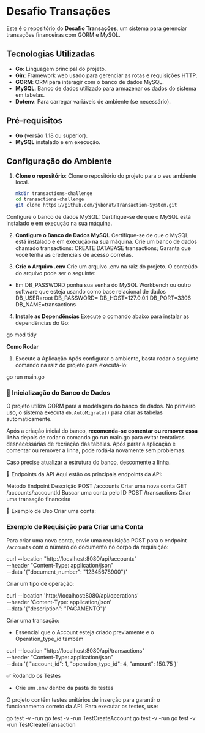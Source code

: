 # Desafio Transações

Este é o repositório do **Desafio Transações**, um sistema para gerenciar transações financeiras com GORM e MySQL.

## Tecnologias Utilizadas

- **Go**: Linguagem principal do projeto.
- **Gin**: Framework web usado para gerenciar as rotas e requisições HTTP. 
- **GORM**: ORM para interagir com o banco de dados MySQL.
- **MySQL**: Banco de dados utilizado para armazenar os dados do sistema em tabelas.
- **Dotenv**: Para carregar variáveis de ambiente (se necessário).

## Pré-requisitos

- **Go** (versão 1.18 ou superior).
- **MySQL** instalado e em execução.

## Configuração do Ambiente

1. **Clone o repositório**:
   Clone o repositório do projeto para o seu ambiente local.
   ```bash
   mkdir transactions-challenge
   cd transactions-challenge
   git clone https://github.com/jvbonat/Transaction-System.git
Configure o banco de dados MySQL: Certifique-se de que o MySQL está instalado e em execução na sua máquina.

2. **Configure o Banco de Dados MySQL**
Certifique-se de que o MySQL está instalado e em execução na sua máquina.
Crie um banco de dados chamado transactions:
CREATE DATABASE transactions;
Garanta que você tenha as credenciais de acesso corretas.

3. **Crie o Arquivo .env**
Crie um arquivo .env na raiz do projeto. O conteúdo do arquivo pode ser o seguinte:
- Em DB_PASSWORD ponha sua senha do MySQL Workbench ou outro software que esteja usando como base relacional de dados
DB_USER=root
DB_PASSWORD=
DB_HOST=127.0.0.1
DB_PORT=3306
DB_NAME=transactions

4. **Instale as Dependências**
Execute o comando abaixo para instalar as dependências do Go:

go mod tidy

**Como Rodar**
1. Execute a Aplicação
Após configurar o ambiente, basta rodar o seguinte comando na raiz do projeto para executá-lo:

go run main.go

### 📌 Inicialização do Banco de Dados

O projeto utiliza GORM para a modelagem do banco de dados. No primeiro uso, o sistema executa `db.AutoMigrate()` para criar as tabelas automaticamente.  

Após a criação inicial do banco, **recomenda-se comentar ou remover essa linha** depois de rodar o comando go run main.go para evitar tentativas desnecessárias de recriação das tabelas. Após parar a aplicação e comentar ou remover a linha, pode rodá-la novamente sem problemas.

Caso precise atualizar a estrutura do banco, descomente a linha.

📡 Endpoints da API
Aqui estão os principais endpoints da API:

Método	Endpoint	Descrição
POST	/accounts	Criar uma nova conta
GET	/accounts/:accountId	Buscar uma conta pelo ID
POST	/transactions	Criar uma transação financeira

🔹 Exemplo de Uso
Criar uma conta:

### Exemplo de Requisição para Criar uma Conta

Para criar uma nova conta, envie uma requisição POST para o endpoint `/accounts` com o número do documento no corpo da requisição:

curl --location "http://localhost:8080/api/accounts" \
     --header "Content-Type: application/json" \
     --data '{"document_number": "12345678900"}'


Criar um tipo de operação:

curl --location 'http://localhost:8080/api/operations' \
--header 'Content-Type: application/json' \
--data '{"description": "PAGAMENTO"}'


Criar uma transação:

- Essencial que o Account esteja criado previamente e o Operation_type_id também

curl --location "http://localhost:8080/api/transactions" \
     --header "Content-Type: application/json" \
     --data '{
           "account_id": 1,
           "operation_type_id": 4,
           "amount": 150.75
         }'

✅ Rodando os Testes

- Crie um .env dentro da pasta de testes

O projeto contém testes unitários de inserção para garantir o funcionamento correto da API. Para executar os testes, use:

go test -v -run go test -v -run TestCreateAccount
go test -v -run go test -v -run TestCreateTransaction


